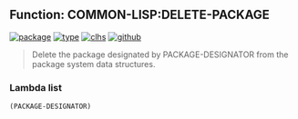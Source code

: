 ## Function: COMMON-LISP:DELETE-PACKAGE
[![package](https://img.shields.io/badge/Package-COMMON--LISP-5f9ea0.svg?style=social&colorA=999999)](../) [![type](https://img.shields.io/badge/Type-Function-5f9ea0.svg?style=social&colorA=999999)](../#function) [![clhs](https://img.shields.io/badge/CLHS-DELETE--PACKAGE-5f9ea0.svg?style=social&colorA=999999)](http://www.lispworks.com/documentation/HyperSpec/Body/f_del_pk.htm) [![github](https://img.shields.io/badge/GitHub-View_the_source-5f9ea0.svg?style=social&colorA=999999&logo=github)](https://github.com/sbcl/sbcl/blob/master/src/code/target-package.lisp/) 

> Delete the package designated by PACKAGE-DESIGNATOR from the package
> system data structures.

### Lambda list
```
(PACKAGE-DESIGNATOR)
```
